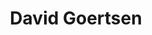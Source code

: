 ---
layout: member
weight: 200
title: David Goertsen
status: alumni
alumni_position: PhD candidate, California Institute of Technology
---